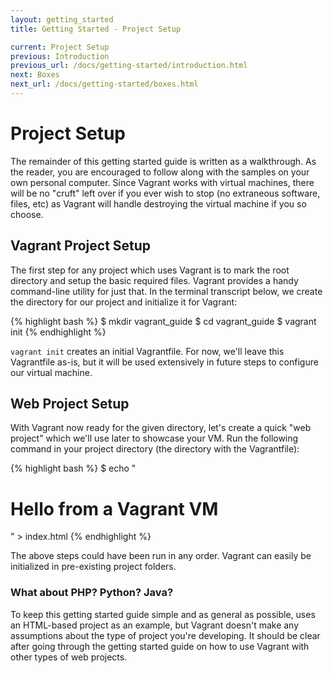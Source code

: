```yaml
---
layout: getting_started
title: Getting Started - Project Setup

current: Project Setup
previous: Introduction
previous_url: /docs/getting-started/introduction.html
next: Boxes
next_url: /docs/getting-started/boxes.html
---
```

# Project Setup

The remainder of this getting started guide is written as a walkthrough.
As the reader, you are encouraged to follow along with the samples on your own
personal computer. Since Vagrant works with virtual machines, there will be no
"cruft" left over if you ever wish to stop (no extraneous software, files, etc)
as Vagrant will handle destroying the virtual machine if you so choose.

## Vagrant Project Setup

The first step for any project which uses Vagrant is to mark the root directory
and setup the basic required files. Vagrant provides a handy command-line utility
for just that. In the terminal transcript below, we create the directory for our
project and initialize it for Vagrant:

{% highlight bash %}
$ mkdir vagrant_guide
$ cd vagrant_guide
$ vagrant init
{% endhighlight %}

`vagrant init` creates an initial Vagrantfile. For now, we'll leave this Vagrantfile
as-is, but it will be used extensively in future steps to configure our virtual
machine.

## Web Project Setup

With Vagrant now ready for the given directory, let's create a quick "web project"
which we'll use later to showcase your VM. Run the following command in your
project directory (the directory with the Vagrantfile):

{% highlight bash %}
$ echo "<h1>Hello from a Vagrant VM</h1>" > index.html
{% endhighlight %}

The above steps could have been run in any order. Vagrant can easily be initialized
in pre-existing project folders.

<div class="alert-message block-message grey notice">
  <h3>What about PHP? Python? Java?</h3>
  <p>
    To keep this getting started guide simple and as general as possible,
    uses an HTML-based project as an example, but Vagrant doesn't make
    any assumptions about the type of project you're developing. It should
    be clear after going through the getting started guide on how to use Vagrant
    with other types of web projects.
  </p>
</div>
